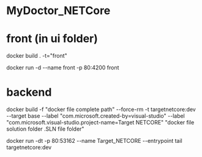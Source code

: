 # MyDoctor_NETCore
# front (in ui folder)
docker build . -t="front"

docker run -d --name front -p 80:4200  front
# backend
docker build -f "docker file complete path" --force-rm -t targetnetcore:dev --target base  --label "com.microsoft.created-by=visual-studio" --label "com.microsoft.visual-studio.project-name=Target NETCORE" "docker file solution folder .SLN file folder"

docker run -dt  -p 80:53162 --name Target_NETCORE --entrypoint tail targetnetcore:dev
